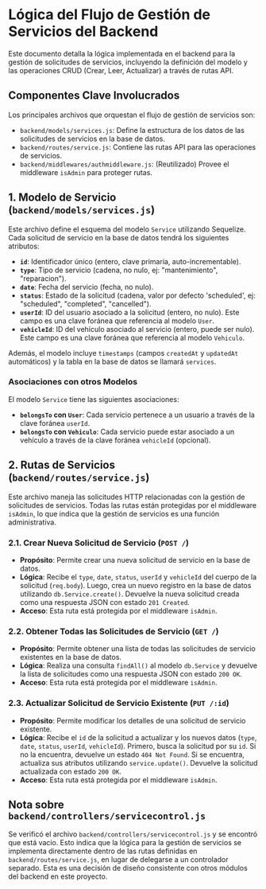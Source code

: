 
# Lógica del Flujo de Gestión de Servicios del Backend

Este documento detalla la lógica implementada en el backend para la gestión de solicitudes de servicios, incluyendo la definición del modelo y las operaciones CRUD (Crear, Leer, Actualizar) a través de rutas API.

## Componentes Clave Involucrados

Los principales archivos que orquestan el flujo de gestión de servicios son:

*   `backend/models/services.js`: Define la estructura de los datos de las solicitudes de servicios en la base de datos.
*   `backend/routes/service.js`: Contiene las rutas API para las operaciones de servicios.
*   `backend/middlewares/authmiddleware.js`: (Reutilizado) Provee el middleware `isAdmin` para proteger rutas.

## 1. Modelo de Servicio (`backend/models/services.js`)

Este archivo define el esquema del modelo `Service` utilizando Sequelize. Cada solicitud de servicio en la base de datos tendrá los siguientes atributos:

*   **`id`**: Identificador único (entero, clave primaria, auto-incrementable).
*   **`type`**: Tipo de servicio (cadena, no nulo, ej: "mantenimiento", "reparacion").
*   **`date`**: Fecha del servicio (fecha, no nulo).
*   **`status`**: Estado de la solicitud (cadena, valor por defecto 'scheduled', ej: "scheduled", "completed", "cancelled").
*   **`userId`**: ID del usuario asociado a la solicitud (entero, no nulo). Este campo es una clave foránea que referencia al modelo `User`.
*   **`vehicleId`**: ID del vehículo asociado al servicio (entero, puede ser nulo). Este campo es una clave foránea que referencia al modelo `Vehiculo`.

Además, el modelo incluye `timestamps` (campos `createdAt` y `updatedAt` automáticos) y la tabla en la base de datos se llamará `services`.

### Asociaciones con otros Modelos

El modelo `Service` tiene las siguientes asociaciones:

*   **`belongsTo` con `User`**: Cada servicio pertenece a un usuario a través de la clave foránea `userId`.
*   **`belongsTo` con `Vehiculo`**: Cada servicio puede estar asociado a un vehículo a través de la clave foránea `vehicleId` (opcional).

## 2. Rutas de Servicios (`backend/routes/service.js`)

Este archivo maneja las solicitudes HTTP relacionadas con la gestión de solicitudes de servicios. Todas las rutas están protegidas por el middleware `isAdmin`, lo que indica que la gestión de servicios es una función administrativa.

### 2.1. Crear Nueva Solicitud de Servicio (`POST /`)

*   **Propósito**: Permite crear una nueva solicitud de servicio en la base de datos.
*   **Lógica**: Recibe el `type`, `date`, `status`, `userId` y `vehicleId` del cuerpo de la solicitud (`req.body`). Luego, crea un nuevo registro en la base de datos utilizando `db.Service.create()`. Devuelve la nueva solicitud creada como una respuesta JSON con estado `201 Created`.
*   **Acceso**: Esta ruta está protegida por el middleware `isAdmin`.

### 2.2. Obtener Todas las Solicitudes de Servicio (`GET /`)

*   **Propósito**: Permite obtener una lista de todas las solicitudes de servicio existentes en la base de datos.
*   **Lógica**: Realiza una consulta `findAll()` al modelo `db.Service` y devuelve la lista de solicitudes como una respuesta JSON con estado `200 OK`.
*   **Acceso**: Esta ruta está protegida por el middleware `isAdmin`.

### 2.3. Actualizar Solicitud de Servicio Existente (`PUT /:id`)

*   **Propósito**: Permite modificar los detalles de una solicitud de servicio existente.
*   **Lógica**: Recibe el `id` de la solicitud a actualizar y los nuevos datos (`type`, `date`, `status`, `userId`, `vehicleId`). Primero, busca la solicitud por su `id`. Si no la encuentra, devuelve un estado `404 Not Found`. Si se encuentra, actualiza sus atributos utilizando `service.update()`. Devuelve la solicitud actualizada con estado `200 OK`.
*   **Acceso**: Esta ruta está protegida por el middleware `isAdmin`.

## Nota sobre `backend/controllers/servicecontrol.js`

Se verificó el archivo `backend/controllers/servicecontrol.js` y se encontró que está vacío. Esto indica que la lógica para la gestión de servicios se implementa directamente dentro de las rutas definidas en `backend/routes/service.js`, en lugar de delegarse a un controlador separado. Esta es una decisión de diseño consistente con otros módulos del backend en este proyecto.
